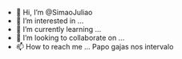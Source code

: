 - 👋 Hi, I’m @SimaoJuliao
- 👀 I’m interested in ...
- 🌱 I’m currently learning ...
- 💞️ I’m looking to collaborate on ...
- 📫 How to reach me ...
Papo gajas nos intervalo

<!---
SimaoJuliao/SimaoJuliao is a ✨ special ✨ repository because its `README.md` (this file) appears on your GitHub profile.
You can click the Preview link to take a look at your changes.
--->
